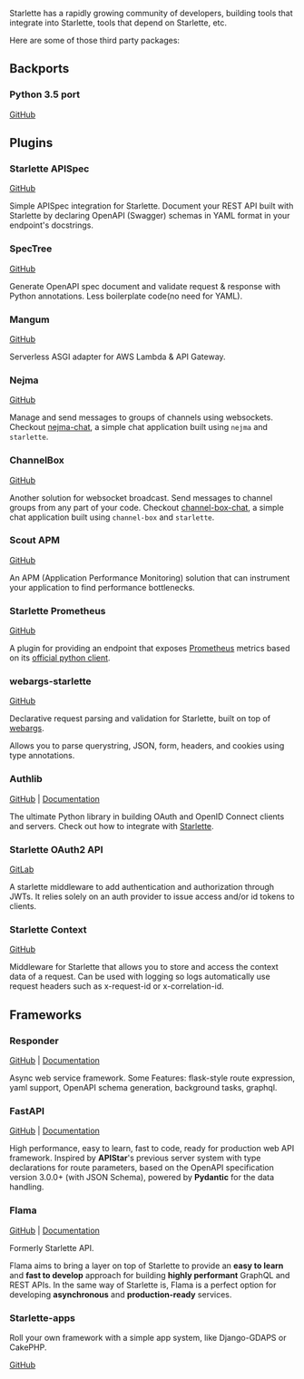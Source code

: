 
Starlette has a rapidly growing community of developers, building tools that integrate into Starlette, tools that depend on Starlette, etc.

Here are some of those third party packages:


## Backports

### Python 3.5 port

<a href="https://github.com/em92/starlette" target="_blank">GitHub</a>

## Plugins

### Starlette APISpec

<a href="https://github.com/Woile/starlette-apispec" target="_blank">GitHub</a>

Simple APISpec integration for Starlette.
Document your REST API built with Starlette by declaring OpenAPI (Swagger)
schemas in YAML format in your endpoint's docstrings.

### SpecTree

<a href="https://github.com/0b01001001/spectree" target="_blank">GitHub</a>

Generate OpenAPI spec document and validate request & response with Python annotations. Less boilerplate code(no need for YAML).

### Mangum

<a href="https://github.com/erm/mangum" target="_blank">GitHub</a>

Serverless ASGI adapter for AWS Lambda & API Gateway.

### Nejma

<a href="https://github.com/taoufik07/nejma" target="_blank">GitHub</a>

Manage and send messages to groups of channels using websockets.
Checkout <a href="https://github.com/taoufik07/nejma-chat" target="_blank">nejma-chat</a>, a simple chat application built using `nejma` and `starlette`.

### ChannelBox

<a href="https://github.com/Sobolev5/channel-box" target="_blank">GitHub</a>

Another solution for websocket broadcast. Send messages to channel groups from any part of your code.
Checkout <a href="http://backend.starlette-vue.site/chat/chat1/" target="_blank">channel-box-chat</a>, a simple chat application built using `channel-box` and `starlette`.

### Scout APM

<a href="https://github.com/scoutapp/scout_apm_python" target="_blank">GitHub</a>

An APM (Application Performance Monitoring) solution that can
instrument your application to find performance bottlenecks.

### Starlette Prometheus

<a href="https://github.com/perdy/starlette-prometheus" target="_blank">GitHub</a>

A plugin for providing an endpoint that exposes [Prometheus](https://prometheus.io/) metrics based on its [official python client](https://github.com/prometheus/client_python).

### webargs-starlette

<a href="https://github.com/sloria/webargs-starlette" target="_blank">GitHub</a>

Declarative request parsing and validation for Starlette, built on top
of [webargs](https://github.com/marshmallow-code/webargs).

Allows you to parse querystring, JSON, form, headers, and cookies using
type annotations.

### Authlib

<a href="https://github.com/lepture/Authlib" target="_blank">GitHub</a> |
<a href="https://docs.authlib.org/en/latest/" target="_blank">Documentation</a>

The ultimate Python library in building OAuth and OpenID Connect clients and servers. Check out how to integrate with [Starlette](https://docs.authlib.org/en/latest/client/starlette.html).

### Starlette OAuth2 API

<a href="https://gitlab.com/jorgecarleitao/starlette-oauth2-api" target="_blank">GitLab</a>

A starlette middleware to add authentication and authorization through JWTs.
It relies solely on an auth provider to issue access and/or id tokens to clients.

### Starlette Context

<a href="https://github.com/tomwojcik/starlette-context" target="_blank">GitHub</a>

Middleware for Starlette that allows you to store and access the context data of a request.
Can be used with logging so logs automatically use request headers such as x-request-id or x-correlation-id.

## Frameworks

### Responder

<a href="https://github.com/taoufik07/responder" target="_blank">GitHub</a> |
<a href="https://python-responder.org/en/latest/" target="_blank">Documentation</a>

Async web service framework. Some Features: flask-style route expression,
yaml support, OpenAPI schema generation, background tasks, graphql.

### FastAPI

<a href="https://github.com/tiangolo/fastapi" target="_blank">GitHub</a> |
<a href="https://fastapi.tiangolo.com/" target="_blank">Documentation</a>

High performance, easy to learn, fast to code, ready for production web API framework.
Inspired by **APIStar**'s previous server system with type declarations for route parameters, based on the OpenAPI specification version 3.0.0+ (with JSON Schema), powered by **Pydantic** for the data handling.

### Flama

<a href="https://github.com/perdy/flama/" target="_blank">GitHub</a> |
<a href="https://flama.perdy.io/" target="_blank">Documentation</a>

Formerly Starlette API.

Flama aims to bring a layer on top of Starlette to provide an **easy to learn** and **fast to develop** approach for building **highly performant** GraphQL and REST APIs. In the same way of Starlette is, Flama is a perfect option for developing **asynchronous** and **production-ready** services.

### Starlette-apps

Roll your own framework with a simple app system, like Django-GDAPS or CakePHP.

<a href="https://github.com/yourlabs/starlette-apps" target="_blank">GitHub</a>
